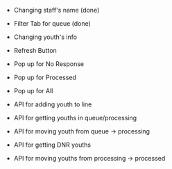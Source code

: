 - Changing staff's name (done)
- Filter Tab for queue (done)
- Changing youth's info
- Refresh Button

- Pop up for No Response
- Pop up for Processed
- Pop up for All

- API for adding youth to line
- API for getting youths in queue/processing
- API for moving youth from queue -> processing
- API for getting DNR youths
- API for moving youths from processing -> processed
